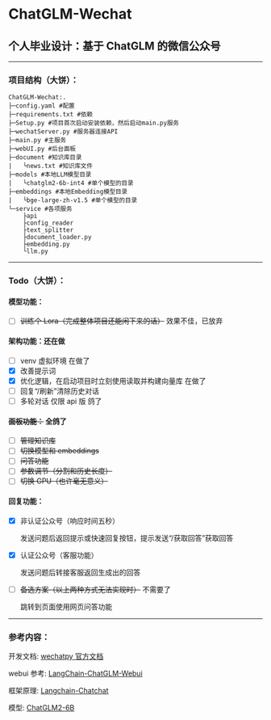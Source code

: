# ChatGLM-Wechat

## 个人毕业设计：基于 ChatGLM 的微信公众号

---

### **项目结构（大饼）：**

```
ChatGLM-Wechat:.
├─config.yaml #配置
├─requirements.txt #依赖
├─Setup.py #项目首次启动安装依赖，然后启动main.py服务
├─wechatServer.py #服务器连接API
├─main.py #主服务
├─webUI.py #后台面板
├─document #知识库目录
|   └news.txt #知识库文件
├─models #本地LLM模型目录
|   └chatglm2-6b-int4 #单个模型的目录
├─embeddings #本地Embedding模型目录
|   └bge-large-zh-v1.5 #单个模型的目录
└─service #各项服务
    ├api
    ├config_reader
    ├text_splitter
    ├document_loader.py
    ├embedding.py
    └llm.py
```

---

### **Todo（大饼）：**

#### 模型功能：

- [ ] ~~训练个 Lora（完成整体项目还能闲下来的话）~~ 效果不佳，已放弃

#### 架构功能：还在做

- [ ] venv 虚拟环境 在做了
- [x] 改善提示词
- [x] 优化逻辑，在启动项目时立刻使用读取并构建向量库 在做了
- [ ] 回复“/刷新”清除历史对话 
- [ ] 多轮对话 仅限 api 版 鸽了

#### ~~面板功能：~~  全鸽了

- [ ] ~~管理知识库~~
- [ ] ~~切换模型和 embeddings~~
- [ ] ~~问答功能~~
- [ ] ~~参数调节（分割和历史长度）~~
- [ ] ~~切换 GPU（也许毫无意义）~~

#### 回复功能：

- [x] 非认证公众号（响应时间五秒）

  发送问题后返回提示或快速回复按钮，提示发送“/获取回答”获取回答

- [x] 认证公众号（客服功能）

  发送问题后转接客服返回生成出的回答

- [ ] ~~备选方案（以上两种方式无法实现时）~~ 不需要了

  跳转到页面使用网页问答功能

---

### **参考内容：**

 开发文档: [wechatpy 官方文档](https://wechatpy.readthedocs.io/zh_CN/master/)

 webui 参考: [LangChain-ChatGLM-Webui](https://github.com/thomas-yanxin/LangChain-ChatGLM-Webui)

 框架原理: [Langchain-Chatchat](https://github.com/chatchat-space/Langchain-Chatchat)

 模型: [ChatGLM2-6B](https://github.com/THUDM/ChatGLM2-6B)
